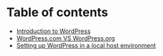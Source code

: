 # Table of contents

* [Introduction to WordPress](README.md)
* [WordPress.com VS WordPress.org](wordpress.com-vs-wordpress.org.md)
* [Setting up WordPress in a local host environment](untitled.md)

